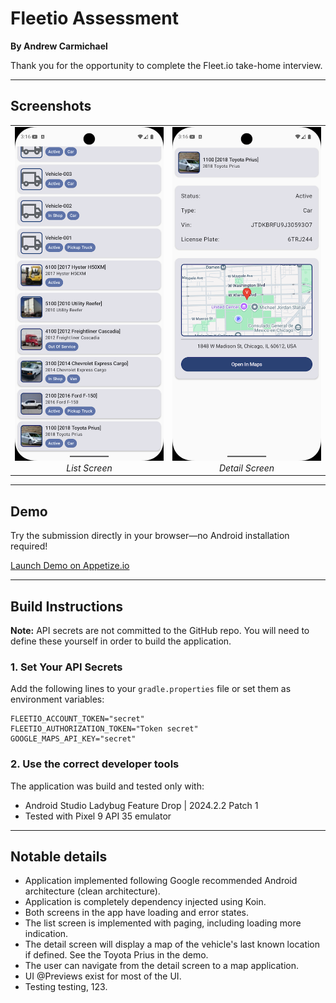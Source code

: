 # Fleetio Assessment

**By Andrew Carmichael**

Thank you for the opportunity to complete the Fleet.io take-home interview.

---

## Screenshots

<table>
  <tr>
    <td align="center">
      <img src="screenshots/list_screen.png" alt="List Screen" style="width:300px; height:auto;"><br>
      <em>List Screen</em>
    </td>
    <td align="center">
      <img src="screenshots/detail_screen.png" alt="Detail Screen" style="width:300px; height:auto;"><br>
      <em>Detail Screen</em>
    </td>
  </tr>
</table>

---

## Demo

Try the submission directly in your browser—no Android installation required!

[Launch Demo on Appetize.io](https://appetize.io/app/b_4jrcypyomazgbehiqudnwnjzom)

---

## Build Instructions

**Note:** API secrets are not committed to the GitHub repo. You will need to define these yourself in order to build the application.

### 1. Set Your API Secrets

Add the following lines to your `gradle.properties` file or set them as environment variables:

```properties
FLEETIO_ACCOUNT_TOKEN="secret"
FLEETIO_AUTHORIZATION_TOKEN="Token secret"
GOOGLE_MAPS_API_KEY="secret"
```

### 2. Use the correct developer tools

The application was build and tested only with:
- Android Studio Ladybug Feature Drop | 2024.2.2 Patch 1
- Tested with Pixel 9 API 35 emulator

---

## Notable details
- Application implemented following Google recommended Android architecture (clean architecture).
- Application is completely dependency injected using Koin.
- Both screens in the app have loading and error states.
- The list screen is implemented with paging, including loading more indication.
- The detail screen will display a map of the vehicle's last known location if defined. See the Toyota Prius in the demo.
- The user can navigate from the detail screen to a map application.
- UI @Previews exist for most of the UI.
- Testing testing, 123.
